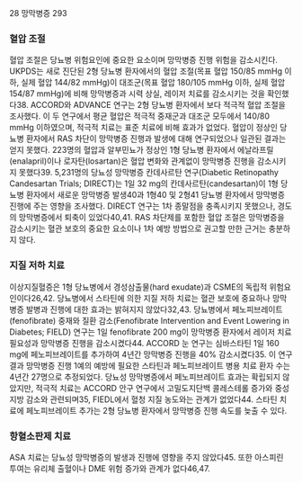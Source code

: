 28 망막병증
293

### 혈압 조절

혈압 조절은 당뇨병 위험요인에 중요한 요소이며 망막병증 진행 위험을 감소시킨다. UKPDS는 새로 진단된 2형 당뇨병 환자에서의 혈압 조절(목표 혈압 150/85 mmHg 이하, 실제 혈압 144/82 mmHg)이 대조군(목표 혈압 180/105 mmHg 이하, 실제 혈압 154/87 mmHg)에 비해 망막병증과 시력 상실, 레이저 치료를 감소시키는 것을 확인했다38. ACCORD와 ADVANCE 연구는 2형 당뇨병 환자에서 보다 적극적 혈압 조절을 조사했다. 이 두 연구에서 평균 혈압은 적극적 중재군과 대조군 모두에서 140/80 mmHg 이하였으며, 적극적 치료는 표준 치료에 비해 효과가 없었다.
혈압이 정상인 당뇨병 환자에서 RAS 차단이 망막병증 진행과 발생에 대해 연구되었으나 일관된 결과는 얻지 못했다. 223명의 혈압과 알부민뇨가 정상인 1형 당뇨병 환자에서 에날라프릴(enalapril)이나 로자탄(losartan)은 혈압 변화와 관계없이 망막병증 진행을 감소시키지 못했다39. 5,231명의 당뇨성 망막병증 칸데사르탄 연구(Diabetic Retinopathy Candesartan Trials; DIRECT)는 1일 32 mg의 칸데사르탄(candesartan)이 1형 당뇨병 환자에서 새로운 망막병증 발생40과 1형40 및 2형41 당뇨병 환자에서 망막병증 진행에 주는 영향을 조사했다. DIRECT 연구는 1차 종말점을 충족시키지 못했으나, 경도의 망막병증에서 퇴축이 있었다40,41. RAS 차단제를 포함한 혈압 조절은 망막병증을 감소시키는 혈관 보호의 중요한 요소이나 1차 예방 방법으로 권고할 만한 근거는 충분하지 않다.

### 지질 저하 치료

이상지질혈증은 1형 당뇨병에서 경성삼출물(hard exudate)과 CSME의 독립적 위험요인이다26,42. 당뇨병에서 스타틴에 의한 지질 저하 치료는 혈관 보호에 중요하나 망막병증 발병과 진행에 대한 효과는 밝혀지지 않았다32,43. 당뇨병에서 페노피브레이트(fenofibrate) 중재와 질환 감소(Fenofibrate Intervention and Event Lowering in Diabetes; FIELD) 연구는 1일 fenofibrate 200 mg이 망막병증 환자에서 레이저 치료 필요성과 망막병증 진행을 감소시켰다44. ACCORD 눈 연구는 심바스타틴 1일 160 mg에 페노피브레이트를 추가하여 4년간 망막병증 진행을 40% 감소시켰다35. 이 연구 결과 망막병증 진행 1예의 예방에 필요한 스타틴과 페노피브레이트 병용 치료 환자 수는 4년간 27명으로 추정되었다. 당뇨성 망막병증에서 페노피브레이트 효과는 확립되지 않았지만, 적극적 치료는 ACCORD 안구 연구에서 고밀도지단백 콜레스테롤 증가와 중성지방 감소와 관련되며35, FIEDL에서 혈청 지질 농도와는 관계가 없었다44. 스타틴 치료에 페노피브레이트 추가는 2형 당뇨병 환자에서 망막병증 진행 속도를 늦출 수 있다.

### 항혈소판제 치료

ASA 치료는 당뇨성 망막병증의 발생과 진행에 영향을 주지 않았다45. 또한 아스피린 투여는 유리체 출혈이나 DME 위험 증가와 관계가 없다46,47.